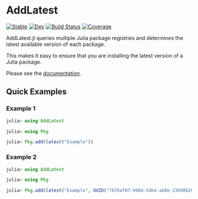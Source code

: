 # AddLatest

[![Stable](https://img.shields.io/badge/docs-stable-blue.svg)](https://bcbi.github.io/AddLatest.jl/stable)
[![Dev](https://img.shields.io/badge/docs-dev-blue.svg)](https://bcbi.github.io/AddLatest.jl/dev)
[![Build Status](https://github.com/bcbi/AddLatest.jl/workflows/CI/badge.svg)](https://github.com/bcbi/AddLatest.jl/actions)
[![Coverage](https://codecov.io/gh/bcbi/AddLatest.jl/branch/master/graph/badge.svg)](https://codecov.io/gh/bcbi/AddLatest.jl)

AddLatest.jl
queries multiple Julia package registries and determines the latest available
version of each package.

This makes it easy to ensure that you are installing the latest
version of a Julia package.

Please see the [documentation](https://bcbi.github.io/AddLatest.jl/stable/).

## Quick Examples

### Example 1

```julia
julia> using AddLatest

julia> using Pkg

julia> Pkg.add(latest("Example"))
```

### Example 2

```julia
julia> using AddLatest

julia> using Pkg

julia> Pkg.add(latest("Example", UUID("7876af07-990d-54b4-ab0e-23690620f79a")))
```
